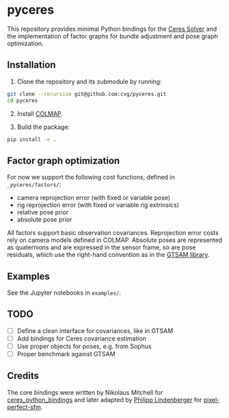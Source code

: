 # pyceres

This repository provides minimal Python bindings for the [Ceres Solver](http://ceres-solver.org/) and the implementation of factor graphs for bundle adjustment and pose graph optimization.

## Installation

1. Clone the repository and its submodule by running:

```sh
git clone --recursive git@github.com:cvg/pyceres.git
cd pyceres
```

2. Install [COLMAP](https://colmap.github.io/).

3. Build the package:

```sh
pip install -e .
```

## Factor graph optimization

For now we support the following cost functions, defined in `_pyceres/factors/`:
- camera reprojection error (with fixed or variable pose)
- rig reprojection error (with fixed or variable rig extrinsics)
- relative pose prior
- absolute pose prior

All factors support basic observation covariances. Reprojection error costs rely on camera models defined in COLMAP. Absolute poses are represented as quaternions and are expressed in the sensor frame, so are pose residuals, which use the right-hand convention as in the [GTSAM library](https://github.com/borglab/gtsam).

## Examples
See the Jupyter notebooks in `examples/`.

## TODO
- [ ] Define a clean interface for covariances, like in GTSAM
- [ ] Add bindings for Ceres covariance estimation
- [ ] Use proper objects for poses, e.g. from Sophus
- [ ] Proper benchmark against GTSAM

## Credits
The core bindings were written by Nikolaus Mitchell for [ceres_python_bindings](https://github.com/Edwinem/ceres_python_bindings) and later adapted by [Philipp Lindenberger](https://github.com/Phil26AT) for [pixel-perfect-sfm](https://github.com/cvg/pixel-perfect-sfm).
